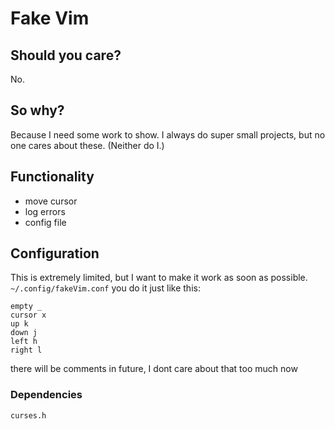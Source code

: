 # Fake Vim
## Should you care?
No.
## So why?
Because I need some work to show. I always do super small projects, but no one cares about these. (Neither do I.)

## Functionality
- move cursor  
- log errors  
- config file

## Configuration
This is extremely limited, but I want to make it work as soon as possible.
`~/.config/fakeVim.conf`
you do it just like this:  
```
empty _
cursor x
up k
down j
left h
right l
```

there will be comments in future, I dont care about that too much now

### Dependencies
```curses.h```
